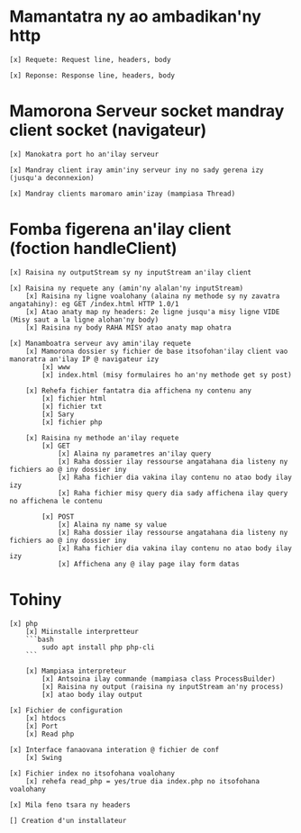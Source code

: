 # Mamantatra ny ao ambadikan'ny http
    [x] Requete: Request line, headers, body

    [x] Reponse: Response line, headers, body

# Mamorona Serveur socket mandray client socket (navigateur)
    [x] Manokatra port ho an'ilay serveur

    [x] Mandray client iray amin'iny serveur iny no sady gerena izy (jusqu'a deconnexion)

    [x] Mandray clients maromaro amin'izay (mampiasa Thread)

# Fomba figerena an'ilay client (foction handleClient)
    [x] Raisina ny outputStream sy ny inputStream an'ilay client

    [x] Raisina ny requete any (amin'ny alalan'ny inputStream)
        [x] Raisina ny ligne voalohany (alaina ny methode sy ny zavatra angatahiny): eg GET /index.html HTTP 1.0/1       
        [x] Atao anaty map ny headers: 2e ligne jusqu'a misy ligne VIDE (Misy saut a la ligne alohan'ny body)
        [x] Raisina ny body RAHA MISY atao anaty map ohatra

    [x] Manamboatra serveur avy amin'ilay requete
        [x] Mamorona dossier sy fichier de base itsofohan'ilay client vao manoratra an'ilay IP @ navigateur izy
            [x] www
            [x] index.html (misy formulaires ho an'ny methode get sy post)

        [x] Rehefa fichier fantatra dia affichena ny contenu any
            [x] fichier html
            [x] fichier txt
            [x] Sary
            [x] fichier php

        [x] Raisina ny methode an'ilay requete 
            [x] GET
                [x] Alaina ny parametres an'ilay query 
                [x] Raha dossier ilay ressourse angatahana dia listeny ny fichiers ao @ iny dossier iny
                [x] Raha fichier dia vakina ilay contenu no atao body ilay izy
                [x] Raha fichier misy query dia sady affichena ilay query no affichena le contenu 

            [x] POST
                [x] Alaina ny name sy value
                [x] Raha dossier ilay ressourse angatahana dia listeny ny fichiers ao @ iny dossier iny
                [x] Raha fichier dia vakina ilay contenu no atao body ilay izy
                [x] Affichena any @ ilay page ilay form datas

# Tohiny
    [x] php
        [x] Miinstalle interpretteur
        ```bash
            sudo apt install php php-cli
        ```

        [x] Mampiasa interpreteur
            [x] Antsoina ilay commande (mampiasa class ProcessBuilder) 
            [x] Raisina ny output (raisina ny inputStream an'ny process)
            [x] atao body ilay output

    [x] Fichier de configuration
        [x] htdocs
        [x] Port
        [x] Read php

    [x] Interface fanaovana interation @ fichier de conf
        [x] Swing

    [x] Fichier index no itsofohana voalohany
        [x] rehefa read_php = yes/true dia index.php no itsofohana voalohany

    [x] Mila feno tsara ny headers

    [] Creation d'un installateur

    
